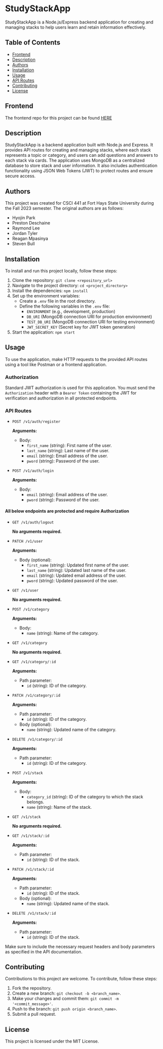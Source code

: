 # StudyStackApp

StudyStackApp is a Node.js/Express backend application for creating and managing stacks to help users learn and retain information effectively.

## Table of Contents

- [Frontend](#frontend)
- [Description](#description)
- [Authors](#authors)
- [Installation](#installation)
- [Usage](#usage)
- [API Routes](#api-routes)
- [Contributing](#contributing)
- [License](#license)

## Frontend

The frontend repo for this project can be found [HERE](https://github.com/StevenWBull/StudyStackClient)

## Description

StudyStackApp is a backend application built with Node.js and Express. It provides API routes for creating and managing stacks, where each stack represents a topic or category, and users can add questions and answers to each stack via cards. The application uses MongoDB as a centralized database to store stack and user information. It also includes authentication functionality using JSON Web Tokens (JWT) to protect routes and ensure secure access.

## Authors

This project was created for CSCI 441 at Fort Hays State University during the Fall 2023 semester. The original authors are as follows:

- Hyojin Park
- Preston Deschaine
- Raymond Lee
- Jordan Tyler
- Reagan Mpasinya
- Steven Bull

## Installation

To install and run this project locally, follow these steps:

1. Clone the repository: `git clone <repository_url>`
2. Navigate to the project directory: `cd <project_directory>`
3. Install the dependencies: `npm install`
4. Set up the environment variables:
   - Create a `.env` file in the root directory.
   - Define the following variables in the `.env` file:
     - `ENVIRONMENT` (e.g., development, production)
     - `DB_URI` (MongoDB connection URI for production environment)
     - `TEST_DB_URI` (MongoDB connection URI for testing environment)
     - `JWT_SECRET_KEY` (Secret key for JWT token generation)
5. Start the application: `npm start`

## Usage

To use the application, make HTTP requests to the provided API routes using a tool like Postman or a frontend application.

### Authorization

Standard JWT authorization is used for this application. You must send the `Authorization` header with a `Bearer Token` containing the JWT for verification and authorization in all protected endpoints.
### API Routes

- `POST /v1/auth/register`

   **Arguments:**
   - Body:
     - `first_name` (string): First name of the user.
     - `last_name` (string): Last name of the user.
     - `email` (string): Email address of the user.
     - `pword` (string): Password of the user.

- `POST /v1/auth/login`

   **Arguments:**
   - Body:
     - `email` (string): Email address of the user.
     - `pword` (string): Password of the user.

#### All below endpoints are protected and require Authorization

- `GET /v1/auth/logout`

   **No arguments required.**

- `PATCH /v1/user`

   **Arguments:**
   - Body (optional):
     - `first_name` (string): Updated first name of the user.
     - `last_name` (string): Updated last name of the user.
     - `email` (string): Updated email address of the user.
     - `pword` (string): Updated password of the user.

- `GET /v1/user`

   **No arguments required.**

- `POST /v1/category`

   **Arguments:**
   - Body:
     - `name` (string): Name of the category.

- `GET /v1/category`

   **No arguments required.**

- `GET /v1/category/:id`

   **Arguments:**
   - Path parameter:
     - `id` (string): ID of the category.

- `PATCH /v1/category/:id`

   **Arguments:**
   - Path parameter:
     - `id` (string): ID of the category.
   - Body (optional):
     - `name` (string): Updated name of the category.

- `DELETE /v1/category/:id`

   **Arguments:**
   - Path parameter:
     - `id` (string): ID of the category.

- `POST /v1/stack`

   **Arguments:**
   - Body:
     - `category_id` (string): ID of the category to which the stack belongs.
     - `name` (string): Name of the stack.

- `GET /v1/stack`

   **No arguments required.**

- `GET /v1/stack/:id`

   **Arguments:**
   - Path parameter:
     - `id` (string): ID of the stack.

- `PATCH /v1/stack/:id`

   **Arguments:**
   - Path parameter:
     - `id` (string): ID of the stack.
   - Body (optional):
     - `name` (string): Updated name of the stack.

- `DELETE /v1/stack/:id`

   **Arguments:**
   - Path parameter:
     - `id` (string): ID of the stack.

Make sure to include the necessary request headers and body parameters as specified in the API documentation.

## Contributing

Contributions to this project are welcome. To contribute, follow these steps:

1. Fork the repository.
2. Create a new branch: `git checkout -b <branch_name>`.
3. Make your changes and commit them: `git commit -m '<commit_message>'`.
4. Push to the branch: `git push origin <branch_name>`.
5. Submit a pull request.

## License

This project is licensed under the MIT License.
